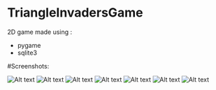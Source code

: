 # TriangleInvadersGame
2D game made using :
  - pygame
  - sqlite3

#Screenshots:
  
![Alt text](https://github.com/Wincioor11/TriangleInvadersGame/blob/master/screenshots/TriangleInvadersScreen1.png?raw=true "Menu")
![Alt text](https://github.com/Wincioor11/TriangleInvadersGame/blob/master/screenshots/screen2.png?raw=true)
![Alt text](https://github.com/Wincioor11/TriangleInvadersGame/blob/master/screenshots/screen3.png?raw=true)
![Alt text](https://github.com/Wincioor11/TriangleInvadersGame/blob/master/screenshots/screen4.png?raw=true)
![Alt text](https://github.com/Wincioor11/TriangleInvadersGame/blob/master/screenshots/screen5.png?raw=true)
![Alt text](https://github.com/Wincioor11/TriangleInvadersGame/blob/master/screenshots/screenScores.png?raw=true)
![Alt text](https://github.com/Wincioor11/TriangleInvadersGame/blob/master/screenshots/screen7.png?raw=true)
